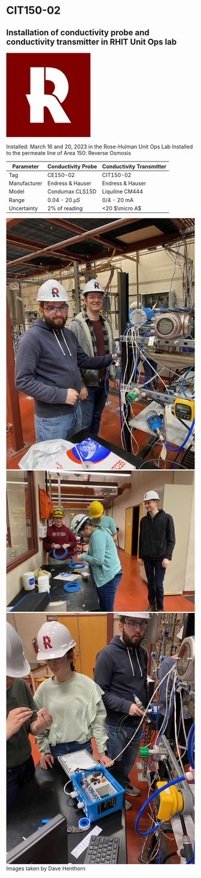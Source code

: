 # CIT150-02
## Installation of conductivity probe and conductivity transmitter in RHIT Unit Ops lab

![Rose-Hulman Logo](https://raw.githubusercontent.com/henthornlab/ProcessAnalytics/master/RHITlogo.png)

Installed: March 16 and 20, 2023 in the Rose-Hulman Unit Ops Lab
Installed to the permeate line of Area 150: Reverse Osmosis

|Parameter     |Conductivity Probe   |Conductivity Transmitter   |
|--------------|---------------------|---------------------------|
|Tag           |CE150-02             |CIT150-02                  |
|Manufacturer  |Endress & Hauser     |Endress & Hauser           |
|Model         |Condumax CLS15D      |Liquiline CM444            |
|Range         |0.04 - 20 $\mu S$    |0/4 - 20 mA                |
|Uncertainty   |2% of reading        |<20 $\micro A$             |

![Image of 2 RHIT Students standing by the reverse osmosis area](https://raw.githubusercontent.com/henthornlab/CIT150-02/main/cit150-02-install-1.jpeg)
![Image of 4 RHIT Students working on attaching the ends on ethernet cables](https://raw.githubusercontent.com/henthornlab/CIT150-02/main/cit150-02-install-4.jpeg)
![Image of RHIT Students connecting the conductivity transmitter to the power source](https://raw.githubusercontent.com/henthornlab/CIT150-02/main/cit150-02-install-6.jpeg)
Images taken by Dave Henthorn
